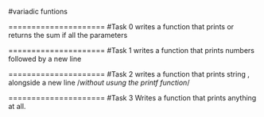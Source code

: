 #variadic funtions

=====================
#Task 0
writes a function that prints or returns the sum if all the parameters

=====================
#Task 1
writes a function that prints numbers followed by a new line

=====================
#Task 2
writes a function that prints string , alongside a new line
/*without usung the printf function*/

=====================
#Task 3
Writes a function that prints anything at all.
